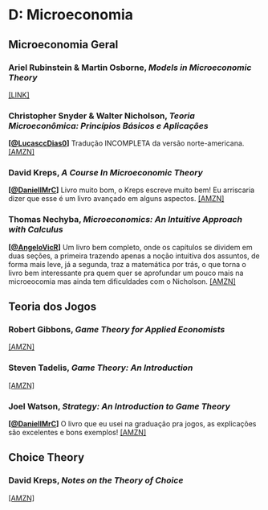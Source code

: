 # D:	Microeconomia


## Microeconomia Geral

### Ariel Rubinstein & Martin Osborne, *Models in Microeconomic Theory*

[[LINK]](https://www.openbookpublishers.com/product/1171)

### Christopher Snyder & Walter Nicholson, *Teoria Microeconômica: Princípios Básicos e Aplicações*

**[[@LucasccDias0](https://twitter.com/LucasccDias0)]** Tradução INCOMPLETA da versão norte-americana. [[AMZN]](https://www.amazon.com.br/Teoria-Microecon%C3%B4mica-Princ%C3%ADpios-B%C3%A1sicos-Aplica%C3%A7%C3%B5es/dp/8522127026/)

### David Kreps, *A Course In Microeconomic Theory*

**[[@DaniellMrC](https://twitter.com/DaniellMrC)]** Livro muito bom, o Kreps escreve muito bem! Eu arriscaria dizer que esse é um livro avançado em alguns aspectos. [[AMZN]](https://www.amazon.com.br/Course-Microeconomic-Theory-David-Kreps/dp/0691042640)

### Thomas Nechyba, *Microeconomics: An Intuitive Approach with Calculus*

**[[@AngeloVicR](https://twitter.com/AngeloVicR)]** Um livro bem completo, onde os capítulos se dividem em duas seções, a primeira trazendo apenas a noção intuitiva dos assuntos, de forma mais leve, já a segunda, traz a matemática por trás, o que torna o livro bem interessante pra quem quer se aprofundar um pouco mais na microeocomia mas ainda tem dificuldades com o Nicholson. [[AMZN]](https://www.amazon.com.br/Microeconomics-Intuitive-Approach-Thomas-Nechyba/dp/1305650468)

## Teoria dos Jogos

### Robert Gibbons, *Game Theory for Applied Economists*

[[AMZN]](https://www.amazon.com.br/Theory-Applied-Economists-Robert-Gibbons/dp/0691003955)

### Steven Tadelis, *Game Theory: An Introduction*

[[AMZN]](https://www.amazon.com.br/Game-Theory-Introduction-Steven-Tadelis-ebook/dp/B00AYL194G/)

### Joel Watson, *Strategy: An Introduction to Game Theory*

**[[@DaniellMrC](https://twitter.com/DaniellMrC)]** O livro que eu usei na graduação pra jogos, as explicações são excelentes e bons exemplos! [[AMZN]](https://www.amazon.com.br/Strategy-Introduction-Theory-Joel-Watson/dp/0393918386/)

## Choice Theory

### David Kreps, *Notes on the Theory of Choice* 

[[AMZN]](https://www.amazon.com.br/Notes-Theory-Choice-David-Kreps/dp/036709861X)
